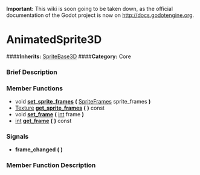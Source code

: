 **Important:** This wiki is soon going to be taken down, as the official documentation of the Godot project is now on http://docs.godotengine.org.

#  AnimatedSprite3D  
####**Inherits:** [SpriteBase3D](class_spritebase3d)
####**Category:** Core

###  Brief Description  


###  Member Functions 
  * void  **[set&#95;sprite&#95;frames](#set_sprite_frames)**  **(** [SpriteFrames](class_spriteframes) sprite_frames  **)**
  * [Texture](class_texture)  **[get&#95;sprite&#95;frames](#get_sprite_frames)**  **(** **)** const
  * void  **[set&#95;frame](#set_frame)**  **(** [int](class_int) frame  **)**
  * [int](class_int)  **[get&#95;frame](#get_frame)**  **(** **)** const

###  Signals  
  *  **frame&#95;changed**  **(** **)**

###  Member Function Description  
